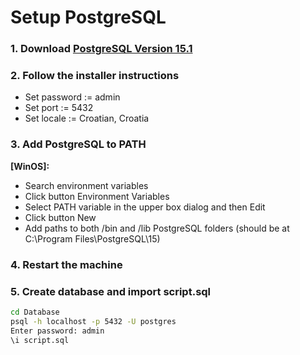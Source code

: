 # Setup PostgreSQL

### 1. Download [PostgreSQL Version 15.1](https://www.enterprisedb.com/downloads/postgres-postgresql-downloads/)

### 2. Follow the installer instructions

- Set password := admin
- Set port := 5432
- Set locale := Croatian, Croatia

### 3. Add PostgreSQL to PATH

**[WinOS]:**
- Search environment variables
- Click button Environment Variables
- Select PATH variable in the upper box dialog and then Edit
- Click button New
- Add paths to both /bin and /lib PostgreSQL folders (should be at C:\Program Files\PostgreSQL\15)

### 4. Restart the machine

### 5. Create database and import script.sql

```bash
cd Database
psql -h localhost -p 5432 -U postgres
Enter password: admin
\i script.sql
```
